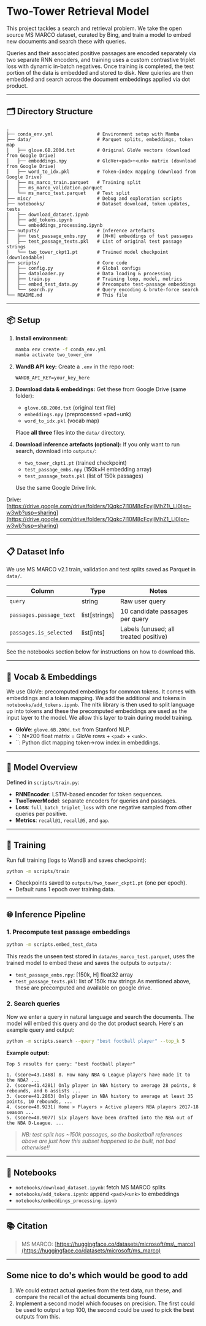 # Two-Tower Retrieval Model
This project tackles a search and retrieval problem. We take the open source MS MARCO dataset, curated by Bing, and train a model to embed new documents and search these with queries. 

Queries and their associated positive passages are encoded separately via two separate RNN encoders, and training uses a custom contrastive triplet loss with dynamic in-batch negatives. Once training is completed, the test portion of the data is embedded and stored to disk. New quieries are then embedded and search across the document embeddings applied via dot product.

---

## 🗂 Directory Structure

```
.
├── conda_env.yml                # Environment setup with Mamba
├── data/                        # Parquet splits, embeddings, token map
│   ├── glove.6B.200d.txt        # Original GloVe vectors (download from Google Drive)
│   ├── embeddings.npy           # GloVe+<pad>+<unk> matrix (download from Google Drive)
│   ├── word_to_idx.pkl          # Token→index mapping (download from Google Drive)
│   ├── ms_marco_train.parquet   # Training split
│   ├── ms_marco_validation.parquet
│   └── ms_marco_test.parquet    # Test split
├── misc/                        # Debug and exploration scripts
├── notebooks/                   # Dataset download, token updates, tests
│   ├── download_dataset.ipynb
│   ├── add_tokens.ipynb
│   └── embeddings_processing.ipynb
├── outputs/                     # Inference artefacts
│   ├── test_passage_embs.npy    # [N×H] embeddings of test passages
│   ├── test_passage_texts.pkl   # List of original test passage strings
│   └── two_tower_ckpt1.pt       # Trained model checkpoint (downloadable)
├── scripts/                     # Core code
│   ├── config.py                # Global configs
│   ├── dataloader.py            # Data loading & processing
│   ├── train.py                 # Training loop, model, metrics
│   ├── embed_test_data.py       # Precompute test-passage embeddings
│   └── search.py                # Query encoding & brute-force search
└── README.md                    # This file
```

---

## 📦 Setup

1. **Install environment:**

   ```bash
   mamba env create -f conda_env.yml
   mamba activate two_tower_env
   ```

2. **WandB API key:** Create a `.env` in the repo root:

   ```text
   WANDB_API_KEY=your_key_here
   ```

3. **Download data & embeddings:** Get these from Google Drive (same folder):

   - `glove.6B.200d.txt` (original text file)
   - `embeddings.npy` (preprocessed +pad+unk)
   - `word_to_idx.pkl` (vocab map)

   Place **all three** files into the `data/` directory.

4. **Download inference artefacts (optional):** If you only want to run search, download into `outputs/`:

   - `two_tower_ckpt1.pt` (trained checkpoint)
   - `test_passage_embs.npy` (150k×H embedding array)
   - `test_passage_texts.pkl` (list of 150k passages)

   Use the same Google Drive link.

Drive: [https://drive.google.com/drive/folders/1Qqkc7l10M8cFcyjlMhZ1\_Ll0Ipn-w3wb?usp=sharing](https://drive.google.com/drive/folders/1Qqkc7l10M8cFcyjlMhZ1_Ll0Ipn-w3wb?usp=sharing)

---

## 📋 Dataset Info

We use MS MARCO v2.1 train, validation and test splits saved as Parquet in `data/`.

| Column                  | Type          | Notes                                 |
| ----------------------- | ------------- | ------------------------------------- |
| `query`                 | string        | Raw user query                        |
| `passages.passage_text` | list[strings] | 10 candidate passages per query       |
| `passages.is_selected`  | list[ints]    | Labels (unused; all treated positive) |

See the notebooks section below for instructions on how to download this.

---

## 🔡 Vocab & Embeddings

We use GloVe: precomputed embedings for common tokens. It comes with embeddings and a token mapping. We add the additional <pad> and <unk> tokens in `notebooks/add_tokens.ipynb`. The nltk library is then used to split language up into tokens and these the precomputed embeddings are used as the input layer to the model. We allow this layer to train during model training.

- **GloVe**: `glove.6B.200d.txt` from Stanford NLP.
- ``: N×200 float matrix = GloVe rows + `<pad>` + `<unk>`.
- ``: Python dict mapping token→row index in embeddings.

---

## 🧠 Model Overview

Defined in `scripts/train.py`:

- **RNNEncoder**: LSTM-based encoder for token sequences.
- **TwoTowerModel**: separate encoders for queries and passages.
- **Loss**: `full_batch_triplet_loss` with one negative sampled from other queries per positive.
- **Metrics**: `recall@1`, `recall@5`, and `gap`.

---

## 🚀 Training

Run full training (logs to WandB and saves checkpoint):

```bash
python -m scripts/train
```

- Checkpoints saved to `outputs/two_tower_ckpt1.pt` (one per epoch).
- Default runs 1 epoch over training data.

---

## 🌐 Inference Pipeline

### 1. Precompute test passage embeddings

```bash
python -m scripts.embed_test_data
```

This reads the unseen test stored in `data/ms_marco_test.parquet`, uses the trained model to embed these and saves the outputs to `outputs/`:

- `test_passage_embs.npy`: [150k, H] float32 array
- `test_passage_texts.pkl`: list of 150k raw strings
As mentioned above, these are precomputed and available on google drive.


### 2. Search queries
Now we enter a query in natural language and search the documents. The model will embed this query and do the dot product search. Here's an example query and output:

```bash
python -m scripts.search --query "best football player" --top_k 5
```

**Example output:**

```
Top 5 results for query: "best football player"

1. (score=43.1468) 8. How many NBA G League players have made it to the NBA? ...
2. (score=41.4281) Only player in NBA history to average 28 points, 8 rebounds, and 6 assists ...
3. (score=41.2863) Only player in NBA history to average at least 35 points, 10 rebounds, ...
4. (score=40.9231) Home > Players > Active players NBA players 2017-18 season ...
5. (score=40.9077) Six players have been drafted into the NBA out of the NBA D-League. ...
```

> *NB: test split has \~150k passages, so the basketball references above are just how this subset happened to be built, not bad otherwise!!*

---

## 📝 Notebooks

- `notebooks/download_dataset.ipynb`: fetch MS MARCO splits
- `notebooks/add_tokens.ipynb`: append `<pad>`/`<unk>` to embeddings
- `notebooks/embeddings_processing.ipynb`

---

## 📚 Citation

> MS MARCO: [https://huggingface.co/datasets/microsoft/ms\_marco](https://huggingface.co/datasets/microsoft/ms_marco)

---

## Some nice to do's which would be good to add
1. We could extract actual queries from the test data, run these, and compare the recall of the actual documents bing found.
2. Implement a second model which focuses on precision. The first could be used to output a top 100, the second could be used to pick the best outputs from this.


